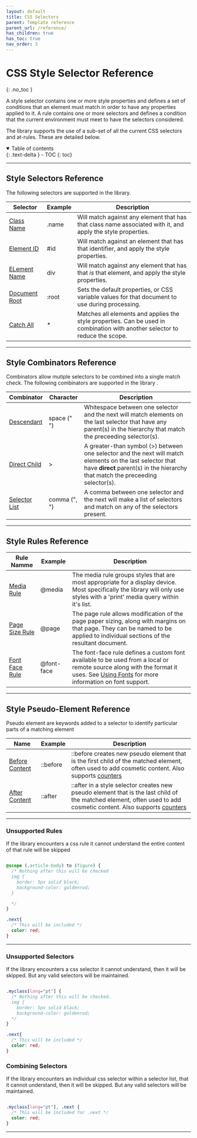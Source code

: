 ```yaml
---
layout: default
title: CSS Selectors
parent: Template reference
parent_url: /reference/
has_children: true
has_toc: true
nav_order: 3
---
```


# CSS Style Selector Reference
{: .no_toc }

A style selector contains one or more style properties and defines a set of conditions that an element must match in order to have any properties applied to it.
A rule contains one or more selectors and defines a condition that the current environment must meet to have the selectors considered.

The library supports the use of a sub-set of all the current CSS selectors and at-rules. These are detailed below.

<details open markdown="block">
  <summary>
    Table of contents
  </summary>
  {: .text-delta }
- TOC
{: toc}
</details>

---

## Style Selectors Reference

The following selectors are supported in the library.


| Selector  | Example  | Description |
|---|---|---|
| <a href='selectors/class.html' >Class Name</a>   | .name | Will match against any element that has that class name associated with it, and apply the style properties.   |
| <a href='selectors/id.html' >Element ID</a>   | #id | Will match against an element that has that identifier, and apply the style properties.   |
| <a href='selectors/tag.html' >ELement Name</a>   | div | Will match against any element that has that *is* that element, and apply the style properties.   |
| <a href='selectors/root.html' >Document Root</a>   | :root | Sets the default properties, or CSS variable values for that document to use during processing.   |
| <a href='selectors/all.html' >Catch All</a>   | \* | Matches all elements and applies the style properties. Can be used in combination with another selector to reduce the scope.   |

---

## Style Combinators Reference


Combinators allow mutiple selectors to be combined into a single match check. The following combinators are supported in the library .


| Combinator  | Character  | Description |
|---|---|---|
| <a href='combinators/descendant.html' >Descendant</a>   | space (" ") | Whitespace between one selector and the next will match elements on the last selector that have any parent(s) in the hierarchy that match the preceeding selector(s).   |
| <a href='combinators/child.html' >Direct Child</a>   | &gt; | A greater-than symbol (&gt;) between one selector and the next will match elements on the last selector that have **direct** parent(s) in the hierarchy that match the preceeding selector(s).   |
| <a href='combinators/list.html' >Selector List</a>   | comma (", ") | A comma between one selector and the next will make a list of selectors and match on any of the selectors present.   |

---

## Style Rules Reference


| Rule Namme  | Example  | Description |
|---|---|---|
| <a href='combinators/media.html' >Media Rule</a>   | @media | The media rule groups styles that are most appropriate for a display device. Most specifically the library will only use styles with a 'print' media query within it's list.   |
| <a href='combinators/page.html' >Page Size Rule</a>   | @page | The page rule allows modification of the page paper sizing, along with margins on that page. They can be named to be applied to individual sections of the resultant document.  |
| <a href='combinators/font-face.html' >Font Face Rule</a>   | @font-face | The font-face rule defines a custom font available to be used from a local or remote source along with the format it uses. See <a href='/learning/styles/fonts.html' >Using Fonts</a> for more information on font support.   |

---

## Style Pseudo-Element Reference

Pseudo element are keywords added to a selector to identify particular parts of a matching element 

| Name  | Example  | Description |
|---|---|---|
| <a href='pseudo/before.html' >Before Content</a>   | ::before | ::before creates new pseudo element that is the first child of the matched element, often used to add cosmetic content. Also supports <a href='/learning/styles/counters.html' >counters</a>  |
| <a href='pseudo/after.html' >After Content</a>   | ::after | ::after in a style selector creates new pseudo element that is the last child of the matched element, often used to add cosmetic content. Also supports <a href='/learning/styles/counters.html' >counters</a>  |


---



### Unsupported Rules

If the library encounters a css rule it cannot understand the entire content of that rule will be skipped

```css

@scope (.article-body) to (figure) {
  /* Nothing after this will be checked
  img {
    border: 5px solid black;
    background-color: goldenrod;
  }

  */
}

.next{
  /* This will be included */
  color: red;
}

```

---

### Unsupported Selectors

If the library encounters a css selector it cannot understand, then it will be skipped. But any valid selectors will be maintained.

```css

.myclass[lang="pt"] {
  /* Nothing after this will be checked.
  img {
    border: 5px solid black;
    background-color: goldenrod;
  */
}

.next{
  /* This will be included */
  color: red;
}

```

### Combining Selectors

If the library encounters an individual css selector within a selector list, that it cannot understand, then it will be skipped. But any valid selectors will be maintained.

```css

.myclass[lang="pt"], .next {
  /* This will be included for .next */
  color: red;
}


```

---


